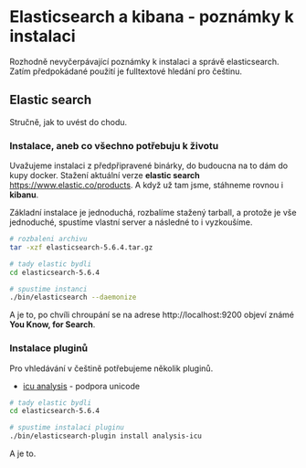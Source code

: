 # Elasticsearch a kibana - poznámky k instalaci

Rozhodně nevyčerpávající poznámky k instalaci a správě elasticsearch. Zatím předpokádané použití je fulltextové hledání 
pro češtinu.

## Elastic search

Stručně, jak to uvést do chodu.

### Instalace, aneb co všechno potřebuju k životu

Uvažujeme instalaci z předpřipravené binárky, do budoucna na to dám do kupy docker.
Stažení aktuální verze **elastic search** https://www.elastic.co/products. A když už tam jsme, stáhneme rovnou i
**kibanu**.

Základní instalace je jednoduchá, rozbalíme stažený tarball, a protože je vše jednoduché, spustíme vlastní server a 
následné to i vyzkoušíme.

~~~bash
# rozbaleni archivu
tar -xzf elasticsearch-5.6.4.tar.gz

# tady elastic bydli
cd elasticsearch-5.6.4

# spustime instanci
./bin/elasticsearch --daemonize
~~~

A je to, po chvíli chroupání se na adrese http://localhost:9200 objeví známé **You Know, for Search**.

### Instalace pluginů

Pro vhledávání v češtině potřebujeme několik pluginů.
  
  - [icu analysis](https://www.elastic.co/guide/en/elasticsearch/plugins/current/analysis-icu.html) - podpora unicode 

~~~sh
# tady elastic bydli
cd elasticsearch-5.6.4

# spustime instalaci pluginu
./bin/elasticsearch-plugin install analysis-icu
~~~

A je to.

